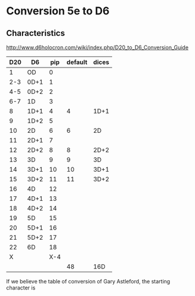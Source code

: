 # Conversion 5e to D6

## Characteristics

http://www.d6holocron.com/wiki/index.php/D20_to_D6_Conversion_Guide

| D20 | D6   | pip | default | dices |
|-----|------|-----|---------|-------|
| 1   | OD   | 0   |         |       |
| 2-3 | 0D+1 | 1   |         |       |
| 4-5 | 0D+2 | 2   |         |       |
| 6-7 | 1D   | 3   |         |       |
| 8   | 1D+1 | 4   | 4       | 1D+1  |
| 9   | 1D+2 | 5   |         |       |
| 10  | 2D   | 6   | 6       | 2D    |
| 11  | 2D+1 | 7   |         |       |
| 12  | 2D+2 | 8   | 8       | 2D+2  |
| 13  | 3D   | 9   | 9       | 3D    |
| 14  | 3D+1 | 10  | 10      | 3D+1  |
| 15  | 3D+2 | 11  | 11      | 3D+2  |
| 16  | 4D   | 12  |         |       |
| 17  | 4D+1 | 13  |         |       |
| 18  | 4D+2 | 14  |         |       |
| 19  | 5D   | 15  |         |       |
| 20  | 5D+1 | 16  |         |       |
| 21  | 5D+2 | 17  |         |       |
| 22  | 6D   | 18  |         |       |
| X   |      | X-4 |         |       |
|     |      |     | 48      | 16D   |

If we believe the table of conversion of Gary Astleford, the starting character is 



